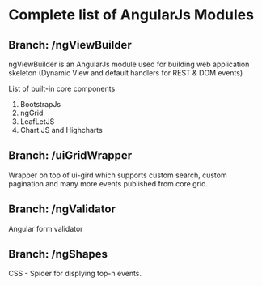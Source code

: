 Complete list of AngularJs Modules
=================================

Branch: /ngViewBuilder
----------------------
  ngViewBuilder is an AngularJs module used for building web application skeleton (Dynamic View and default handlers for REST & DOM events)
  
  List of built-in core components 
   1. BootstrapJs
   2. ngGrid
   2. LeafLetJS
   3. Chart.JS and Highcharts

Branch: /uiGridWrapper
----------------------
 Wrapper on top of ui-gird which supports custom search, custom pagination and many more events published from core grid.

Branch: /ngValidator
-----------------
 Angular form validator
 
Branch: /ngShapes
-----------------
 CSS - Spider for displying top-n events.
